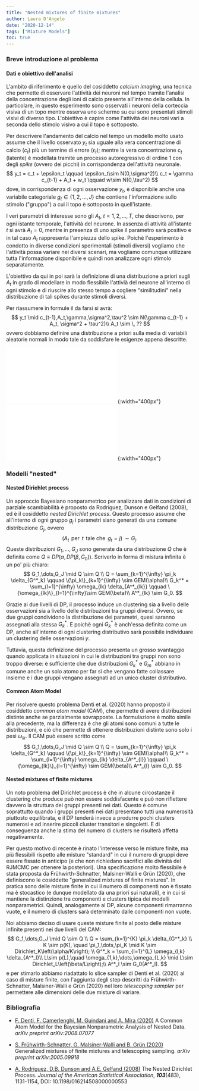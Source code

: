 ```yaml
---
title: "Nested mixtures of finite mixtures"
author: Laura D'Angelo
date: "2020-12-14"
tags: ["Mixture Models"]
toc: true
---
```


### Breve introduzione al problema
#### Dati e obiettivo dell'analisi

L'ambito di riferimento è quello del cosiddetto *calcium imaging*, una tecnica che permette di osservare l'attività dei neuroni nel tempo tramite l'analisi della concentrazione degli ioni di calcio presente all'interno della cellula. 
In particolare, in questo esperimento sono osservati i neuroni della corteccia visiva di un topo mentre osserva uno schermo su cui sono presentati stimoli visivi di diverso tipo. L'obiettivo è capire come l'attività dei neuroni vari a seconda dello stimolo visivo a cui il topo è sottoposto.

Per descrivere l'andamento del calcio nel tempo un modello molto usato assume che il livello osservato $y_t$ sia uguale alla vera concentrazione di calcio ($c_t$) più un termine di errore ($\epsilon_t$); mentre la vera concentrazione $c_t$ (latente) è modellata tramite un processo autoregressivo di ordine 1 con degli *spike* (ovvero dei picchi) in corrispondenza dell'attività neuronale.
$$ 
y_t = c_t + \epsilon_t \qquad \epsilon_t\sim N(0,\sigma^2)\\
c_t = \gamma c_{t-1} + A_t + w_t \qquad w\sim N(0,\tau^2)
$$
dove, in corrispondenza di ogni osservazione $y_t$, è disponibile anche una variabile categoriale $g_t\in\{1,2,\dots,J\}$ che contiene l'informazione sullo stimolo ("gruppo") a cui il topo è sottoposto in quell'istante.

I veri parametri di interesse sono gli $A_t$, $t=1,2,\dots,T$, che descrivono, per ogni istante temporale, l'attività del neurone. In assenza di attività all'istante $t$ si avrà $A_t=0$, mentre in presenza di uno spike il parametro sarà positivo e in tal caso $A_t$ rappresenta l'ampiezza dello spike.
Poichè l'esperimento è condotto in diverse condizioni sperimentali (stimoli diversi) vogliamo che l'attività possa variare nei diversi scenari, ma vogliamo comunque utilizzare tutta l'informazione disponibile e quindi non analizzare ogni stimolo separatamente.

L'obiettivo da qui in poi sarà la definizione di una distribuzione a priori sugli $A_t$ in grado di modellare in modo flessibile l'attivià del neurone all'interno di ogni stimolo e di riuscire allo stesso tempo a cogliere "similitudini" nella distribuzione di tali spikes durante stimoli diversi.

Per riassumere in formule il da farsi si avrà:
$$
y_t \mid c_{t-1},A_t,\gamma,\sigma^2,\tau^2 \sim N(\gamma c_{t-1} + A_t, \sigma^2 + \tau^2)\\
A_t \sim \, ??
$$
ovvero dobbiamo definire una distribuzione a priori sulla media di variabili aleatorie normali in modo tale da soddisfare le esigenze appena descritte.

![Serie storica di dati di calcium imaging. I colori dello sfondo indicano lo stimolo visivo mostrato in quell'istante.](/assets/images/fCAM/data.pdf){:width="400px"}
![Ingrandimento della serie di calcium imaging, per evidenziare gli spikes e il decadimento auto-regressivo del calcio.](/assets/images/fCAM/ingrandimento.pdf){:width="400px"} 

### Modelli "nested"
#### Nested Dirichlet process
Un approccio Bayesiano nonparametrico per analizzare dati in condizioni di parziale scambiabilità è proposto da Rodríguez, Dunson e Gelfand (2008), ed è il cosiddetto *nested Dirichlet process*. 
Questo processo assume che all'interno di ogni gruppo $g_j$ i parametri siano generati da una comune distribuzione $G_j$, ovvero
$$
(A_t \,\text{ per }\, t \,\text{ tale che }\, g_t=j)\, \sim G_j.
$$
Queste distribuzioni $G_1,\dots,G_J$ sono generate da una distribuzione $Q$ che è definita come $Q\equiv DP(\alpha, DP(\beta,G_0))$. Scriverlo in forma di mistura infinita è un po' più chiaro:
$$
G_1,\dots,G_J \mid Q \sim Q \\
Q = \sum_{k=1}^{\infty} \pi_k \delta_{G^*_k} \qquad  \{\pi_k\}_{k=1}^{\infty} \sim GEM(\alpha)\\
G_k^* = \sum_{l=1}^{\infty} \omega_{lk} \delta_{A^*_{lk}} \qquad \{\omega_{lk}\}_{l=1}^{\infty}\sim GEM(\beta)\\
A^*_{lk} \sim G_0.
$$

Grazie ai due livelli di DP, il processo induce un clustering sia a livello delle osservazioni sia a livello delle distribuzioni tra gruppi diversi. Ovvero, se due gruppi condividono la distribuzione dei parametri, quesi saranno assegnati alla stessa $G_k^*$. E poichè ogni $G^*_k$ è anch'essa definita come un DP, anche all'interno di ogni clustering distributivo sarà possibile individuare un clustering delle osservazioni $y$.

Tuttavia, questa definizione del processo presenta un grosso svantaggio quando applicata in situazioni in cui le distribuzioni tra gruppi non sono troppo diverse: è sufficiente che due distribuzioni $G^*_k$ e $G^*_m$ abbiano in comune anche un solo atomo per far sì che vengano fatte collassare insieme e i due gruppi vengano assegnati ad un unico cluster distributivo.

#### Common Atom Model
Per risolvere questo problema Denti et al. (2020) hanno proposto il cosiddetto *common atom model* (CAM), che permette di avere distribuzioni distinte anche se parzialmente sovrapposte. La formulazione è molto simile alla precedente, ma la differenza è che gli atomi sono comuni a tutte le distribuzioni, e ciò che permette di ottenere distribuzioni distinte sono solo i pesi $\omega_{lk}$. Il CAM può essere scritto come
$$
G_1,\dots,G_J \mid Q \sim Q \\
Q = \sum_{k=1}^{\infty} \pi_k \delta_{G^*_k} \qquad \{\pi_k\}_{k=1}^{\infty} \sim GEM(\alpha)\\
G_k^* = \sum_{l=1}^{\infty} \omega_{lk} \delta_{A^*_{l}} \qquad  \{\omega_{lk}\}_{l=1}^{\infty} \sim GEM(\beta)\\
A^*_{l} \sim G_0.
$$

#### Nested mixtures of finite mixtures
Un noto problema del Dirichlet process è che in alcune circostanze il clustering che produce può non essere soddisfacente e può non riflettere davvero la struttura dei gruppi presenti nei dati. Questo è comune soprattutto quando i gruppi presenti nei dati presentano tutti una numerosità piuttosto equilibrata, e il DP tenderà invece a produrre pochi clusters numerosi e ad inserire piccoli cluster transitori e singoletti. E di conseguenza anche la stima del numero di clusters ne risulterà affetta negativamente.

Per questo motivo di recente è rinato l'interesse verso le misture finite, ma più flessibili rispetto alle misture "standard" in cui il numero di gruppi deve essere fissato in anticipo (e che non richiedano sacrifici alle divinità del RJMCMC per ottenere la posteriori).
Una specificazione molto flessibile è stata proposta da Frühwirth-Schnatter, Malsiner-Walli e Grün (2020), che definiscono le cosiddette "generalized mixtures of finite mixtures".
In pratica sono delle misture finite in cui il numero di componenti non è fissato ma è stocastico (e dunque modellato da una priori sui naturali), e in cui si mantiene la distinzione tra componenti e clusters tipica dei modelli nonparametrici. Quindi, analogamente al DP, alcune componenti rimarranno vuote, e il numero di clusters sarà determinato dalle componenti non vuote. 

Noi abbiamo deciso di usare queste misture finite al posto delle misture infinite presenti nei due livelli del CAM:
$$
G_1,\dots,G_J \mid Q \sim Q \\
Q = \sum_{k=1}^{K} \pi_k \delta_{G^*_k} \\
K \sim p(K), \quad
\pi_1,\dots,\pi_K \mid K \sim Dirichlet_K\left(\alpha/K\right); \\
G^*_k = \sum_{l=1}^{L} \omega_{l,k} \delta_{A^*_l}\\
L\sim p(L),\quad
\omega_{1,k},\dots,\omega_{L,k} \mid L\sim Dirichlet_L\left(\beta/L\right);\\
A^*_l \sim G_0(A^*_l).
$$
e per stimarlo abbiamo riadattato lo slice sampler di Denti et al. (2020) al caso di misture finite, con l'aggiunta degli step descritti da Frühwirth-Schnatter, Malsiner-Walli e Grün (2020) nel loro *telescoping sampler* per permettere alle dimensioni delle due misture di variare.

### Bibliografia

- [F. Denti, F. Camerlenghi, M. Guindani and A. Mira (2020)](https://arxiv.org/abs/2008.07077) A Common Atom Model for the Bayesian Nonparametric Analysis of Nested Data. *arXiv preprint arXiv:2008.07077*

- [S. Frühwirth-Schnatter, G. Malsiner-Walli and B. Grün (2020)](https://arxiv.org/abs/2005.09918) Generalized mixtures of finite mixtures and telescoping sampling. *arXiv preprint arXiv:2005.09918*

- [A. Rodríguez, D.B. Dunson and A.E. Gelfand (2008)](https://www.tandfonline.com/doi/pdf/10.1198/016214508000000553) The Nested Dirichlet Process. *Journal of the American Statistical Association*, ***103***(483), 1131-1154, DOI: 10.1198/016214508000000553
